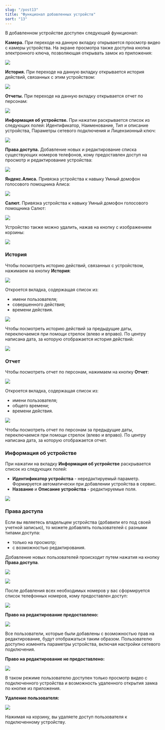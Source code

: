 ```yaml
---
slug: "/post13"
title: "Функционал добавленных устройств"
sort: "13"
---
```


В добавленном устройстве доступен следующий функционал: 

**Камера.** При переходе на данную вкладку открывается просмотр видео с камеры устройства. На экране просмотра также доступна кнопка электронного ключа, позволяющая открывать замок из приложения:

![](images/icon.png)  

**История.** При переходе на данную вкладку открывается история действий, связанных с этим устройством:

![](images/icon(1).png)  

**Отчеты.** При переходе на данную вкладку открывается отчет по персонам:

![](images/icon(2).png)  

**Информация об устройстве.** При нажатии раскрывается список из следующих полей: Идентификатор, Наименование, Тип и описание устройства, Параметры сетевого подключения и Лицензионный ключ:

![](images/icon(3).png)  

**Права доступа.** Добавление новых и редактирование списка существующих номеров телефонов, кому предоставлен доступ на просмотр и редактирование устройства:

![](images/icon(4).png)  

**Яндекс.Алиса.** Привязка устройства к навыку Умный домофон голосового помощника Алиса:

![](images/icon(5).png)  

**Салют.** Привязка устройства к навыку Умный домофон голосового помощника Салют:

![](images/icon(11).png)  

Устройство также можно удалить, нажав на кнопку с изображением корзины:

![](images/icon(6).png) 

### История

Чтобы посмотреть историю действий, связанных с устройством, нажимаем на кнопку **История**:

![](images/history.png)

Откроется вкладка, содержащая список из:  
- имени пользователя; 
- совершенного действия;  
- времени действия. 

![](images/history(1).png)

Чтобы посмотреть историю действий за предыдущие даты, переключаемся при помощи стрелок (влево и вправо). По центру написана дата, за которую отображается история действий: 

![](images/history(2).png)

### Отчет

Чтобы посмотреть отчет по персонам, нажимаем на кнопку **Отчет**:

![](images/report.png)

Откроется вкладка, содержащая список из:  
- имени пользователя;
- общего времени; 
- времени действия.

![](images/report(1).png)

Чтобы посмотреть отчет по персонам за предыдущие даты, переключаемся при помощи стрелок (влево и вправо). По центру написана дата, за которую отображается отчет.  

### Информация об устройстве

При нажатии на вкладку **Информация об устройстве** раскрывается список из следующих полей:  
- **Идентификатор устройства** - нередактируемый параметр. Формируется автоматически при добавлении устройства в сервис.  
- **Название** и **Описание устройства** - редактируемые поля.  

![](images/information_device(1).png) 

### Права доступа

Если вы являетесь владельцем устройства (добавили его под своей учетной записью), то можете добавлять пользователей с разными типами доступа:  
- только на просмотр;  
- с возможностью редактирования.

Добавление новых пользователей происходит путем нажатия на кнопку **Права доступа**.

![](images/prava(1).png) 

![](images/prava(2).png)

После добавления всех необходимых номеров у вас сформируется список телефонных номеров, кому предоставлен доступ:

![](images/pravaspisok.png) 

**Право на редактирование предоставлено:** 

![](images/icon(8).png)

Все пользователи, которые  были добавлены с возможностью прав на редактирование, будут отображаться таким образом. Пользователю доступно изменять параметры устройства, включая настройки сетевого подключения.

**Право на редактирование не предоставлено:** 

![](images/icon(9).png)

В таком режиме пользователю доступен только просмотр видео с подключенного устройства и возможность удаленного открытия замка по кнопке из приложения. 

**Удаление пользователя:** 

![](images/icon(10).png)

Нажимая на корзину, вы удаляете доступ пользователя к подключенному устройству. 